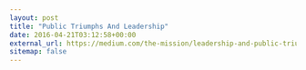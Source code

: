 ```yaml
---
layout: post
title: "Public Triumphs And Leadership"
date: 2016-04-21T03:12:58+00:00
external_url: https://medium.com/the-mission/leadership-and-public-triumphs-9f4ac316749c
sitemap: false
---
```

